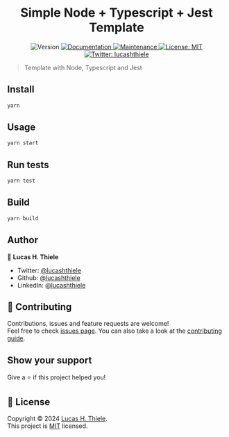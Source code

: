 <h1 align="center">Simple Node + Typescript + Jest Template</h1>
<p align="center">
  <img alt="Version" src="https://img.shields.io/badge/version-1.0.0-blue.svg?cacheSeconds=2592000" />
  <a href="https://github.com/lucashthiele/node-ts-jest-template#readme" target="_blank">
    <img alt="Documentation" src="https://img.shields.io/badge/documentation-yes-brightgreen.svg" />
  </a>
  <a href="https://github.com/lucashthiele/node-ts-jest-template/graphs/commit-activity" target="_blank">
    <img alt="Maintenance" src="https://img.shields.io/badge/Maintained%3F-yes-green.svg" />
  </a>
  <a href="https://github.com/lucashthiele/node-ts-jest-template/blob/master/LICENSE" target="_blank">
    <img alt="License: MIT" src="https://img.shields.io/github/license/lucashthiele/node-ts-jest-template" />
  </a>
  <a href="https://twitter.com/lucashthiele" target="_blank">
    <img alt="Twitter: lucashthiele" src="https://img.shields.io/twitter/follow/lucashthiele.svg?style=social" />
  </a>
</p>

> Template with Node, Typescript and Jest 

## Install

```sh
yarn
```

## Usage

```sh
yarn start
```

## Run tests

```sh
yarn test
```

## Build

```sh
yarn build
```

## Author

👤 **Lucas H. Thiele**

* Twitter: [@lucashthiele](https://twitter.com/lucashthiele)
* Github: [@lucashthiele](https://github.com/lucashthiele)
* LinkedIn: [@lucashthiele](https://linkedin.com/in/lucashthiele)

## 🤝 Contributing

Contributions, issues and feature requests are welcome!<br />Feel free to check [issues page](https://github.com/lucashthiele/node-ts-jest-template/issues). You can also take a look at the [contributing guide](https://github.com/lucashthiele/node-ts-jest-template/blob/master/CONTRIBUTING.md).

## Show your support

Give a ⭐️ if this project helped you!

## 📝 License

Copyright © 2024 [Lucas H. Thiele](https://github.com/lucashthiele).<br />
This project is [MIT](https://github.com/lucashthiele/node-ts-jest-template/blob/master/LICENSE) licensed.
